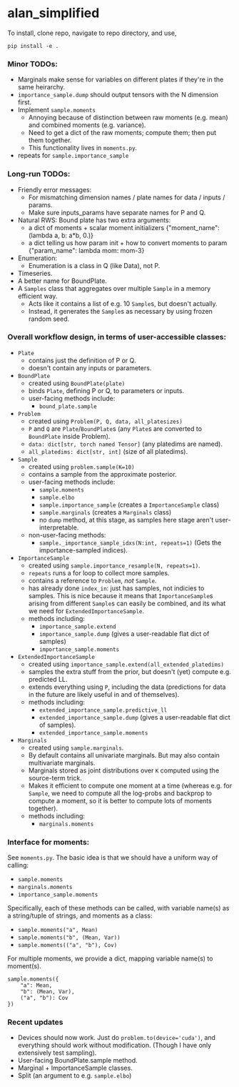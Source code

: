 # alan_simplified

To install, clone repo, navigate to repo directory, and use,
```
pip install -e .
```

### Minor TODOs:
  * Marginals make sense for variables on different plates if they're in the same heirarchy.
  * `importance_sample.dump` should output tensors with the N dimension first.
  * Implement `sample.moments`
    - Annoying because of distinction between raw moments (e.g. mean) and combined moments (e.g. variance).
    - Need to get a dict of the raw moments; compute them; then put them together.
    - This functionality lives in `moments.py`.
  * repeats for `sample.importance_sample`


### Long-run TODOs:
  * Friendly error messages:
    - For mismatching dimension names / plate names for data / inputs / params.
    - Make sure inputs_params have separate names for P and Q.
  * Natural RWS: Bound plate has two extra arguments:
    - a dict of moments + scalar moment initializers {"moment_name": (lambda a, b: a*b, 0.)}
    - a dict telling us how param init + how to convert moments to param {"param_name": lambda mom: mom-3}
  * Enumeration:
    - Enumeration is a class in Q (like Data), not P.
  * Timeseries.
  * A better name for BoundPlate.
  * A `Samples` class that aggregates over multiple `Sample` in a memory efficient way.
    - Acts like it contains a list of e.g. 10 `Sample`s, but doesn't actually.
    - Instead, it generates the `Sample`s as necessary by using frozen random seed.

### Overall workflow design, in terms of user-accessible classes:
  * `Plate` 
    - contains just the definition of P or Q.
    - doesn't contain any inputs or parameters.
  * `BoundPlate`
    - created using `BoundPlate(plate)`
    - binds `Plate`, defining P or Q, to parameters or inputs.
    - user-facing methods include:
      - `bound_plate.sample`
  * `Problem`
    - created using `Problem(P, Q, data, all_platesizes)`
    - `P` and `Q` are `Plate`/`BoundPlate`s (any `Plate`s are converted to `BoundPlate` inside Problem).
    - `data: dict[str, torch named Tensor]` (any platedims are named).
    - `all_platedims: dict[str, int]` (size of all platedims).
  * `Sample`
    - created using `problem.sample(K=10)`
    - contains a sample from the approximate posterior.
    - user-facing methods include:
      - `sample.moments`
      - `sample.elbo`
      - `sample.importance_sample` (creates a `ImportanceSample` class)
      - `sample.marginals` (creates a `Marginals` class)
      - no `dump` method, at this stage, as samples here stage aren't user-interpretable.
    - non-user-facing methods:
      - `sample._importance_sample_idxs(N:int, repeats=1)` (Gets the importance-sampled indices).
  * `ImportanceSample`
    - created using `sample.importance_resample(N, repeats=1)`.
    - `repeats` runs a for loop to collect more samples.
    - contains a reference to `Problem`, _not_ `Sample`.
    - has already done `index_in`: just has samples, not indicies to samples.  This is nice because it means that `ImportanceSample`s arising from different `Sample`s can easily be combined, and its what we need for `ExtendedImportanceSample`.
    - methods including:
      - `importance_sample.extend`
      - `importance_sample.dump` (gives a user-readable flat dict of samples)
      - `importance_sample.moments`
  * `ExtendedImportanceSample`
    - created using `importance_sample.extend(all_extended_platedims)`
    - samples the extra stuff from the prior, but doesn't (yet) compute e.g. predicted LL.
    - extends everything using `P`, including the data (predictions for data in the future are likely useful in and of themselves).
    - methods including:
      - `extended_importance_sample.predictive_ll`
      - `extended_importance_sample.dump` (gives a user-readable flat dict of samples).
      - `extended_importance_sample.moments`
  * `Marginals`
     - created using `sample.marginals`.
     - By default contains all univariate marginals.  But may also contain multivariate marginals.
     - Marginals stored as joint distributions over `K` computed using the source-term trick.
     - Makes it efficient to compute one moment at a time (whereas e.g. for `Sample`, we need to compute all the log-probs and backprop to compute a moment, so it is better to compute lots of moments together).
     - methods including:
       - `marginals.moments`

### Interface for moments:
See `moments.py`.  The basic idea is that we should have a uniform way of calling:
 - `sample.moments`
 - `marginals.moments`
 - `importance_sample.moments`

Specifically, each of these methods can be called, with variable name(s) as a string/tuple of strings, and moments as a class:
  - `sample.moments("a", Mean)`
  - `sample.moments("b", (Mean, Var))`
  - `sample.moments(("a", "b"), Cov)`

For multiple moments, we provide a dict, mapping variable name(s) to moment(s).
```
sample.moments({
    "a": Mean,
    "b": (Mean, Var),
    ("a", "b"): Cov
})
```

### Recent updates

* Devices should now work.  Just do `problem.to(device='cuda')`, and everything should work without modification.  (Though I have only extensively test sampling).
* User-facing BoundPlate.sample method.
* Marginal + ImportanceSample classes.
* Split (an argument to e.g. `sample.elbo`)

